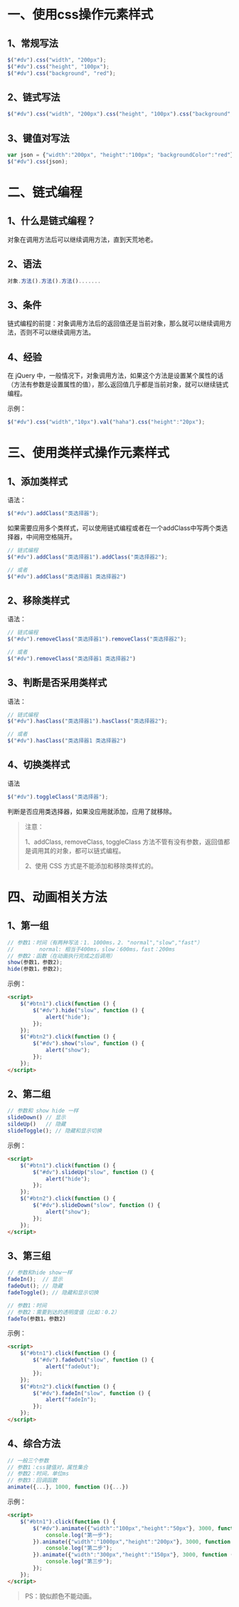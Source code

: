 # 一、使用css操作元素样式

## 1、常规写法

```js
$("#dv").css("width", "200px");
$("#dv").css("height", "100px");
$("#dv").css("background", "red");
```

## 2、链式写法

```js
$("#dv").css("width", "200px").css("height", "100px").css("background", "red");
```

## 3、键值对写法

```js
var json = {"width":"200px", "height":"100px"; "backgroundColor":"red"};
$("#dv").css(json);
```





# 二、链式编程

## 1、什么是链式编程？

对象在调用方法后可以继续调用方法，直到天荒地老。



## 2、语法

```js
对象.方法().方法().方法().......
```



## 3、条件

链式编程的前提：对象调用方法后的返回值还是当前对象，那么就可以继续调用方法，否则不可以继续调用方法。



## 4、经验

在 jQuery 中，一般情况下，对象调用方法，如果这个方法是设置某个属性的话（方法有参数是设置属性的值），那么返回值几乎都是当前对象，就可以继续链式编程。



示例：

```js
$("#dv").css("width","10px").val("haha").css("height":"20px");
```





# 三、使用类样式操作元素样式

## 1、添加类样式

语法：

```js
$("#dv").addClass("类选择器");
```



如果需要应用多个类样式，可以使用链式编程或者在一个addClass中写两个类选择器，中间用空格隔开。

```js
// 链式编程
$("#dv").addClass("类选择器1").addClass("类选择器2");

// 或者
$("#dv").addClass("类选择器1 类选择器2")
```



## 2、移除类样式

语法：

```js
// 链式编程
$("#dv").removeClass("类选择器1").removeClass("类选择器2");

// 或者
$("#dv").removeClass("类选择器1 类选择器2")
```



## 3、判断是否采用类样式

语法：

```js
// 链式编程
$("#dv").hasClass("类选择器1").hasClass("类选择器2");

// 或者
$("#dv").hasClass("类选择器1 类选择器2")
```



## 4、切换类样式

语法

```js
$("#dv").toggleClass("类选择器");
```

判断是否应用类选择器，如果没应用就添加，应用了就移除。



>   注意：
>
>   1、addClass, removeClass,  toggleClass 方法不管有没有参数，返回值都是调用其的对象，都可以链式编程。
>
>   2、使用 CSS 方式是不能添加和移除类样式的。





# 四、动画相关方法

## 1、第一组

```js
// 参数1：时间（有两种写法：1. 1000ms，2. "normal","slow","fast"）
//        normal: 相当于400ms，slow：600ms，fast：200ms
// 参数2：函数（在动画执行完成之后调用）
show(参数1，参数2);
hide(参数1，参数2);
```

示例：

```html
<script>
    $("#btn1").click(function () {
        $("#dv").hide("slow", function () {
            alert("hide");
        });
    });
    $("#btn2").click(function () {
        $("#dv").show("slow", function () {
            alert("show");
        });
    });
</script>
```



## 2、第二组

```js
// 参数和 show hide 一样
slideDown() // 显示
sildeUp()   // 隐藏
slideToggle(); // 隐藏和显示切换
```



示例：

```html
<script>
    $("#btn1").click(function () {
        $("#dv").slideUp("slow", function () {
            alert("hide");
        });
    });
    $("#btn2").click(function () {
        $("#dv").slideDown("slow", function () {
            alert("show");
        });
    });
</script>
```



## 3、第三组

```js
// 参数和hide show一样
fadeIn();  // 显示
fadeOut(); // 隐藏
fadeToggle(); // 隐藏和显示切换

// 参数1：时间
// 参数2：需要到达的透明度值（比如：0.2）
fadeTo(参数1，参数2)
```

示例：

```html
<script>
    $("#btn1").click(function () {
        $("#dv").fadeOut("slow", function () {
            alert("fadeOut");
        });
    });
    $("#btn2").click(function () {
        $("#dv").fadeIn("slow", function () {
            alert("fadeIn");
        });
    });
</script>
```



## 4、综合方法

```js
// 一般三个参数
// 参数1：css键值对，属性集合
// 参数2：时间，单位ms
// 参数3：回调函数
animate({...}, 1000, function (){...})
```

示例：

```html
<script>
    $("#btn1").click(function () {
        $("#dv").animate({"width":"100px","height":"50px"}, 3000, function () {
            console.log("第一步");
        }).animate({"width":"1000px","height":"200px"}, 3000, function () {
            console.log("第二步");
        }).animate({"width":"300px","height":"150px"}, 3000, function () {
            console.log("第三步");
        });
    });
</script>
```

>   PS：貌似颜色不能动画。




